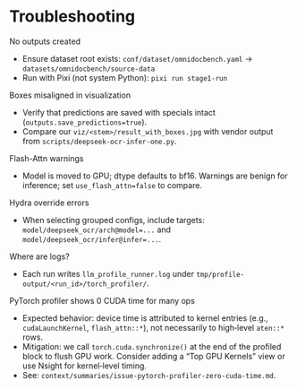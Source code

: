 # Troubleshooting

No outputs created
- Ensure dataset root exists: `conf/dataset/omnidocbench.yaml` → `datasets/omnidocbench/source-data`
- Run with Pixi (not system Python): `pixi run stage1-run`

Boxes misaligned in visualization
- Verify that predictions are saved with specials intact (`outputs.save_predictions=true`).
- Compare our `viz/<stem>/result_with_boxes.jpg` with vendor output from `scripts/deepseek-ocr-infer-one.py`.

Flash-Attn warnings
- Model is moved to GPU; dtype defaults to bf16. Warnings are benign for inference; set `use_flash_attn=false` to compare.

Hydra override errors
- When selecting grouped configs, include targets: `model/deepseek_ocr/arch@model=...` and `model/deepseek_ocr/infer@infer=...`.

Where are logs?
- Each run writes `llm_profile_runner.log` under `tmp/profile-output/<run_id>/torch_profiler/`.

PyTorch profiler shows 0 CUDA time for many ops
- Expected behavior: device time is attributed to kernel entries (e.g., `cudaLaunchKernel`, `flash_attn::*`), not necessarily to high‑level `aten::*` rows.
- Mitigation: we call `torch.cuda.synchronize()` at the end of the profiled block to flush GPU work. Consider adding a “Top GPU Kernels” view or use Nsight for kernel‑level timing.
- See: `context/summaries/issue-pytorch-profiler-zero-cuda-time.md`.
